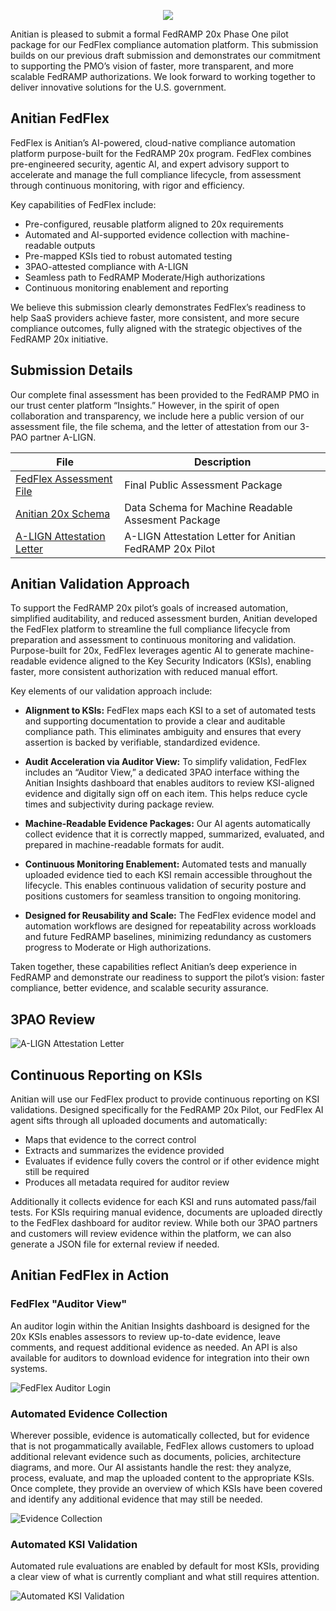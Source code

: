 <p align="center">
   <a href="https://anitian.com">
     <img src="images/Anitian Registered Logo - Black.png" awidth="100%">
   </a>
</p>


Anitian is pleased to submit a formal FedRAMP 20x Phase One pilot package for our FedFlex compliance automation platform. This submission builds on our previous draft submission and demonstrates our commitment to supporting the PMO’s vision of faster, more transparent, and more scalable FedRAMP authorizations. We look forward to working together to deliver innovative solutions for the U.S. government.  

## Anitian FedFlex

FedFlex is Anitian’s AI-powered, cloud-native compliance automation platform purpose-built for the FedRAMP 20x program. FedFlex combines pre-engineered security, agentic AI, and expert advisory support to accelerate and manage the full compliance lifecycle, from assessment through continuous monitoring, with rigor and efficiency.  

Key capabilities of FedFlex include: 

- Pre-configured, reusable platform aligned to 20x requirements 
- Automated and AI-supported evidence collection with machine-readable outputs 
- Pre-mapped KSIs tied to robust automated testing 
- 3PAO-attested compliance with A-LIGN 
- Seamless path to FedRAMP Moderate/High authorizations 
- Continuous monitoring enablement and reporting 

We believe this submission clearly demonstrates FedFlex’s readiness to help SaaS providers achieve faster, more consistent, and more secure compliance outcomes, fully aligned with the strategic objectives of the FedRAMP 20x initiative. 

  
## Submission Details 
Our complete final assessment has been provided to the FedRAMP PMO in our trust center platform “Insights.” However, in the spirit of open collaboration and transparency, we include here a public version of our assessment file, the file schema, and the letter of attestation from our 3-PAO partner A-LIGN. 

| File | Description |
|----------|----------|
| [FedFlex Assessment File](Anitian_20x_Attestation_Official.json)    | Final Public Assessment Package  |
| [Anitian 20x Schema](Anitian_20x_Schema.json)    |  Data Schema for Machine Readable Assesment Package |
| [A-LIGN Attestation Letter](A-LIGN_Attestation_Letter-Anitian_FedRAMP_20x.pdf)    |  A-LIGN Attestation Letter for Anitian FedRAMP 20x Pilot |



## Anitian Validation Approach
To support the FedRAMP 20x pilot’s goals of increased automation, simplified auditability, and reduced assessment burden, Anitian developed the FedFlex platform to streamline the full compliance lifecycle from preparation and assessment to continuous monitoring and validation. Purpose-built for 20x, FedFlex leverages agentic AI to generate machine-readable evidence aligned to the Key Security Indicators (KSIs), enabling faster, more consistent authorization with reduced manual effort.  

Key elements of our validation approach include:
- **Alignment to KSIs:** FedFlex maps each KSI to a set of automated tests and supporting documentation to provide a clear and auditable compliance path. This eliminates ambiguity and ensures that every assertion is backed by verifiable, standardized evidence. 

- **Audit Acceleration via Auditor View:** To simplify validation, FedFlex includes an “Auditor View,” a dedicated 3PAO interface withing the Anitian Insights dashboard that enables auditors to review KSI-aligned evidence and digitally sign off on each item. This helps reduce cycle times and subjectivity during package review. 

- **Machine-Readable Evidence Packages:** Our AI agents automatically collect evidence that it is correctly mapped, summarized, evaluated, and prepared in machine-readable formats for audit.

- **Continuous Monitoring Enablement:** Automated tests and manually uploaded evidence tied to each KSI remain accessible throughout the lifecycle. This enables continuous validation of security posture and positions customers for seamless transition to ongoing monitoring. 

- **Designed for Reusability and Scale:** The FedFlex evidence model and automation workflows are designed for repeatability across workloads and future FedRAMP baselines, minimizing redundancy as customers progress to Moderate or High authorizations. 

Taken together, these capabilities reflect Anitian’s deep experience in FedRAMP and demonstrate our readiness to support the pilot’s vision: faster compliance, better evidence, and scalable security assurance. 


## 3PAO Review 
![A-LIGN Attestation Letter](images/A-LIGN_Attestation_Letter-Anitian_FedRAMP_20x.png)   


## Continuous Reporting on KSIs 
Anitian will use our FedFlex product to provide continuous reporting on KSI validations. Designed specifically for the FedRAMP 20x Pilot, our FedFlex AI agent sifts through all uploaded documents and automatically:
- Maps that evidence to the correct control
- Extracts and summarizes the evidence provided
- Evaluates if evidence fully covers the control or if other evidence might still be required
- Produces all metadata required for auditor review

Additionally it collects evidence for each KSI and runs automated pass/fail tests. For KSIs requiring manual evidence, documents are uploaded directly to the FedFlex dashboard for auditor review. While both our 3PAO partners and customers will review evidence within the platform, we can also generate a JSON file for external review if needed.

## Anitian FedFlex in Action

### FedFlex "Auditor View"
An auditor login within the Anitian Insights dashboard is designed for the 20x KSIs enables assessors to review up-to-date evidence, leave comments, and request additional evidence as needed. An API is also available for auditors to download evidence for integration into their own systems. 

![FedFlex Auditor Login](images/auditor_view.png)

### Automated Evidence Collection
Wherever possible, evidence is automatically collected, but for evidence that is not progammatically available, FedFlex allows customers to upload additional relevant evidence such as documents, policies, architecture diagrams, and more. Our AI assistants handle the rest: they analyze, process, evaluate, and map the uploaded content to the appropriate KSIs. Once complete, they provide an overview of which KSIs have been covered and identify any additional evidence that may still be needed. 

![Evidence Collection](images/evidence_collection.png)

### Automated KSI Validation
Automated rule evaluations are enabled by default for most KSIs, providing a clear view of what is currently compliant and what still requires attention.

![Automated KSI Validation](images/automated_KSI_validation.png)
